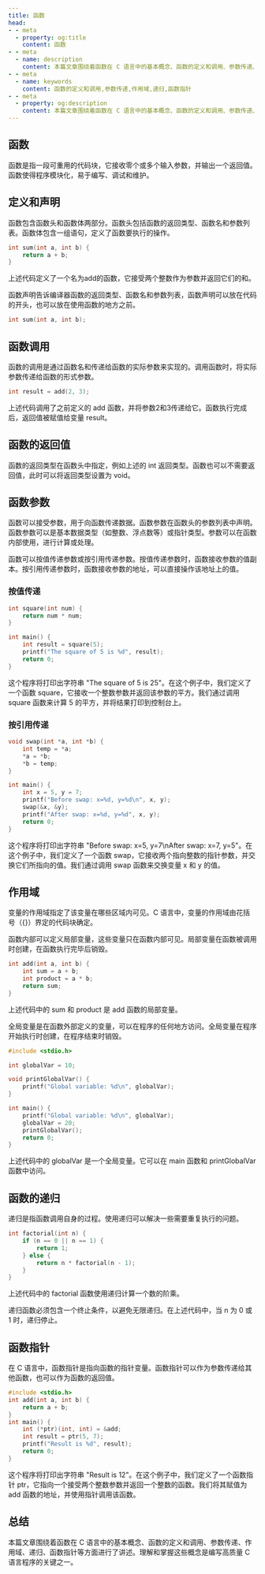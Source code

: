 ```yaml
---
title: 函数
head:
- - meta
  - property: og:title
    content: 函数
- - meta
  - name: description
    content: 本篇文章围绕着函数在 C 语言中的基本概念、函数的定义和调用、参数传递、作用域、递归、函数指针等方面进行了讲述。理解和掌握这些概念是编写高质量 C 语言程序的关键之一。
- - meta
  - name: keywords
    content: 函数的定义和调用,参数传递,作用域,递归,函数指针
- - meta
  - property: og:description
    content: 本篇文章围绕着函数在 C 语言中的基本概念、函数的定义和调用、参数传递、作用域、递归、函数指针等方面进行了讲述。理解和掌握这些概念是编写高质量 C 语言程序的关键之一。
---
```

  
## 函数

函数是指一段可重用的代码块，它接收零个或多个输入参数，并输出一个返回值。函数使得程序模块化，易于编写、调试和维护。

## 定义和声明

函数包含函数头和函数体两部分。函数头包括函数的返回类型、函数名和参数列表。函数体包含一组语句，定义了函数要执行的操作。

```c
int sum(int a, int b) {
    return a + b;
}
```

上述代码定义了一个名为add的函数，它接受两个整数作为参数并返回它们的和。

函数声明告诉编译器函数的返回类型、函数名和参数列表，函数声明可以放在代码的开头，也可以放在使用函数的地方之前。

```c
int sum(int a, int b);
```

## 函数调用

函数的调用是通过函数名和传递给函数的实际参数来实现的。调用函数时，将实际参数传递给函数的形式参数。

```c
int result = add(2, 3);
```

上述代码调用了之前定义的 add 函数，并将参数2和3传递给它。函数执行完成后，返回值被赋值给变量 result。

## 函数的返回值

函数的返回类型在函数头中指定，例如上述的 int 返回类型。函数也可以不需要返回值，此时可以将返回类型设置为 void。

## 函数参数

函数可以接受参数，用于向函数传递数据。函数参数在函数头的参数列表中声明。函数参数可以是基本数据类型（如整数、浮点数等）或指针类型。参数可以在函数内部使用，进行计算或处理。

函数可以按值传递参数或按引用传递参数。按值传递参数时，函数接收参数的值副本。按引用传递参数时，函数接收参数的地址，可以直接操作该地址上的值。

### 按值传递

```c
int square(int num) {
    return num * num;
}

int main() {
    int result = square(5);
    printf("The square of 5 is %d", result);
    return 0;
}
```

这个程序将打印出字符串 "The square of 5 is 25"。在这个例子中，我们定义了一个函数 square，它接收一个整数参数并返回该参数的平方。我们通过调用 square 函数来计算 5 的平方，并将结果打印到控制台上。

### 按引用传递

```c
void swap(int *a, int *b) {
    int temp = *a;
    *a = *b;
    *b = temp;
}

int main() {
    int x = 5, y = 7;
    printf("Before swap: x=%d, y=%d\n", x, y);
    swap(&x, &y);
    printf("After swap: x=%d, y=%d", x, y);
    return 0;
}
```

这个程序将打印出字符串 "Before swap: x=5, y=7\nAfter swap: x=7, y=5"。在这个例子中，我们定义了一个函数 swap，它接收两个指向整数的指针参数，并交换它们所指向的值。我们通过调用 swap 函数来交换变量 x 和 y 的值。

## 作用域

变量的作用域指定了该变量在哪些区域内可见。C 语言中，变量的作用域由花括号（{}）界定的代码块确定。

函数内部可以定义局部变量，这些变量只在函数内部可见。局部变量在函数被调用时创建，在函数执行完毕后销毁。

```c
int add(int a, int b) {
    int sum = a + b;
    int product = a * b;
    return sum;
}
```

上述代码中的 sum 和 product 是 add 函数的局部变量。

全局变量是在函数外部定义的变量，可以在程序的任何地方访问。全局变量在程序开始执行时创建，在程序结束时销毁。

```c
#include <stdio.h>

int globalVar = 10;

void printGlobalVar() {
    printf("Global variable: %d\n", globalVar);
}

int main() {
    printf("Global variable: %d\n", globalVar);
    globalVar = 20;
    printGlobalVar();
    return 0;
}
```

上述代码中的 globalVar 是一个全局变量。它可以在 main 函数和 printGlobalVar 函数中访问。

## 函数的递归

递归是指函数调用自身的过程。使用递归可以解决一些需要重复执行的问题。

```c
int factorial(int n) {
    if (n == 0 || n == 1) {
        return 1;
    } else {
        return n * factorial(n - 1);
    }
}
```

上述代码中的 factorial 函数使用递归计算一个数的阶乘。

递归函数必须包含一个终止条件，以避免无限递归。在上述代码中，当 n 为 0 或 1 时，递归停止。

## 函数指针

在 C 语言中，函数指针是指向函数的指针变量。函数指针可以作为参数传递给其他函数，也可以作为函数的返回值。

```c
#include <stdio.h>
int add(int a, int b) {
    return a + b;
}
int main() {
    int (*ptr)(int, int) = &add;
    int result = ptr(5, 7);
    printf("Result is %d", result);
    return 0;
}
```

这个程序将打印出字符串 "Result is 12"。在这个例子中，我们定义了一个函数指针 ptr，它指向一个接受两个整数参数并返回一个整数的函数。我们将其赋值为 add 函数的地址，并使用指针调用该函数。

## 总结

本篇文章围绕着函数在 C 语言中的基本概念、函数的定义和调用、参数传递、作用域、递归、函数指针等方面进行了讲述。理解和掌握这些概念是编写高质量 C 语言程序的关键之一。
    
